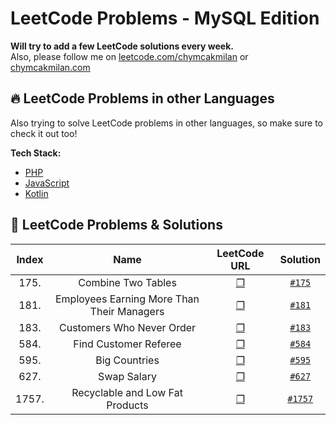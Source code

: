 # LeetCode Problems - MySQL Edition
**Will try to add a few LeetCode solutions every week.**   
Also, please follow me on [leetcode.com/chymcakmilan](https://leetcode.com/chymcakmilan/) or [chymcakmilan.com](https://chymcakmilan.com)

## 🔥 LeetCode Problems in other Languages
Also trying to solve LeetCode problems in other languages, so make sure to check it out too!  

**Tech Stack:**  
+ [PHP](https://github.com/milanchymcak/LeetCode-PHP)
+ [JavaScript](https://github.com/milanchymcak/LeetCode-JavaScript)
+ [Kotlin](https://github.com/milanchymcak/LeetCode-Kotlin)  

## 📝 LeetCode Problems & Solutions

| Index | Name | LeetCode URL | Solution |
| :---: |:----:|:------------:|:--------:|
| 175. | Combine Two Tables | [❐](https://leetcode.com/problems/combine-two-tables/) | [`#175`](../main/solutions/175.md) |
| 181. | Employees Earning More Than Their Managers | [❐](https://leetcode.com/problems/employees-earning-more-than-their-managers/) | [`#181`](../main/solutions/181.md) |
| 183. | Customers Who Never Order | [❐](https://leetcode.com/problems/customers-who-never-order/) | [`#183`](../main/solutions/183.md) |
| 584. | Find Customer Referee | [❐](https://leetcode.com/problems/find-customer-referee/) | [`#584`](../main/solutions/584.md) |
| 595. | Big Countries | [❐](https://leetcode.com/problems/big-countries/) | [`#595`](../main/solutions/595.md) |
| 627. | Swap Salary | [❐](https://leetcode.com/problems/swap-salary/) | [`#627`](../main/solutions/627.md) |
| 1757. | Recyclable and Low Fat Products | [❐](https://leetcode.com/problems/recyclable-and-low-fat-products/) | [`#1757`](../main/solutions/1757.md) |